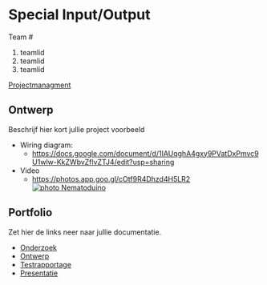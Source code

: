 # Special Input/Output
Team #
1. teamlid
2. teamlid
3. teamlid

[Projectmanagment]() <Trello scrumboard bijvoorbeeld>

## Ontwerp
Beschrijf hier kort jullie project
voorbeeld
* Wiring diagram:
  * https://docs.google.com/document/d/1IAUqghA4gxy9PVatDxPmvc9U1wlw-KkZWbvZflvZTJ4/edit?usp=sharing
* Video
  * https://photos.app.goo.gl/cOtf9R4Dhzd4H5LR2
[![photo Nematoduino](video/image1.jpg "photo Nematoduino")](https://photos.app.goo.gl/cOtf9R4Dhzd4H5LR2)


## Portfolio
Zet hier de links neer naar jullie documentatie.

* [Onderzoek](https://jamirodevulder.eu)
* [Ontwerp]()
* [Testrapportage]()
* [Presentatie]()
